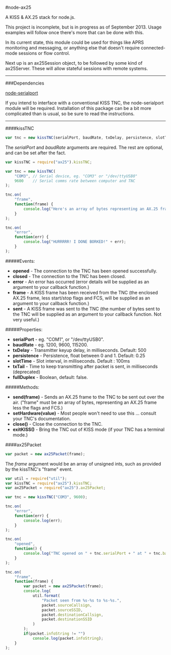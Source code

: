 #node-ax25

A KISS &amp; AX.25 stack for node.js.

This project is incomplete, but is in progress as of September 2013.  Usage examples will follow once there's more that can be done with this.

In its current state, this module could be used for things like APRS monitoring and messaging, or anything else that doesn't require connected-mode sessions or flow control.

Next up is an ax25Session object, to be followed by some kind of ax25Server.  These will allow stateful sessions with remote systems.

---

###Dependencies

[node-serialport](https://github.com/voodootikigod/node-serialport)

If you intend to interface with a conventional KISS TNC, the node-serialport module will be required.  Installation of this package can be a bit more complicated than is usual, so be sure to read the instructions.

---

####kissTNC

```js
var tnc = new kissTNC(serialPort, baudRate, txDelay, persistence, slotTime, txTail, fullDuplex);
```

The *serialPort* and *baudRate* arguments are required.  The rest are optional, and can be set after the fact.

```js
var kissTNC = require("ax25").kissTNC;

var tnc = new kissTNC(
	"COM3",	// Serial device, eg. "COM3" or "/dev/ttyUSB0"
	9600	// Serial comms rate between computer and TNC
);

tnc.on(
	"frame",
	function(frame) {
		console.log("Here's an array of bytes representing an AX.25 frame: " + frame);
	}
);

tnc.on(
	"error",
	function(err) {
		console.log("HURRRRR! I DONE BORKED!" + err);
	}
);
```

#####Events:

* **opened** - The connection to the TNC has been opened successfully.
* **closed** - The connection to the TNC has been closed.
* **error** - An error has occurred (error details will be supplied as an argument to your callback function.)
* **frame** - A KISS frame has been received from the TNC (the enclosed AX.25 frame, less start/stop flags and FCS, will be supplied as an argument to your callback function.)
* **sent** - A KISS frame was sent to the TNC (the number of bytes sent to the TNC will be supplied as an argument to your callback function.  Not very useful.)

#####Properties:

* **serialPort** - eg. "COM1", or "/dev/ttyUSB0".
* **baudRate** - eg. 1200, 9600, 115200.
* **txDelay** - Transmitter keyup delay, in milliseconds. Default: 500
* **persistence** - Persistence, float between 0 and 1. Default: 0.25
* **slotTime** - Slot interval, in milliseconds. Default : 100ms
* **txTail** - Time to keep transmitting after packet is sent, in milliseconds (deprecated)
* **fullDuplex** - Boolean, default: false.

#####Methods:

* **send(frame)** - Sends an AX.25 frame to the TNC to be sent out over the air.  ("frame" must be an array of bytes, representing an AX.25 frame less the flags and FCS.)
* **setHardware(value)** - Most people won't need to use this ... consult your TNC's documentation.
* **close()** - Close the connection to the TNC.
* **exitKISS()** - Bring the TNC out of KISS mode (if your TNC has a terminal mode.)

####ax25Packet

```js
var packet = new ax25Packet(frame);
```

The *frame* argument would be an array of unsigned ints, such as provided by the kissTNC's "frame" event.

```js
var util = require("util");
var kissTNC = require("ax25").kissTNC;
var ax25Packet = require("ax25").ax25Packet;

var tnc = new kissTNC("COM3", 9600);

tnc.on(
	"error",
	function(err) {
		console.log(err);
	}
);

tnc.on(
	"opened",
	function() {
		console.log("TNC opened on " + tnc.serialPort + " at " + tnc.baudRate);
	}
);

tnc.on(
	"frame",
	function(frame) {
		var packet = new ax25Packet(frame);
		console.log(
			util.format(
				"Packet seen from %s-%s to %s-%s.",
				packet.sourceCallsign,
				packet.sourceSSID,
				packet.destinationCallsign,
				packet.destinationSSID
			)
		);
		if(packet.infoString != "")
			console.log(packet.infoString);
	}
);
```